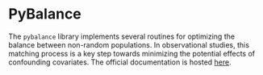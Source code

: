 # PyBalance

The `pybalance` library implements several routines for optimizing the balance
between non-random populations. In observational studies, this matching process
is a key step towards minimizing the potential effects of confounding
covariates. The official documentation is hosted
[here](https://cautious-adventure-g3j4ewv.pages.github.io/).
